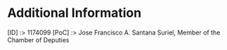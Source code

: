 # Additional Information
  [ID]    :>  1174099
  [PoC]   :>  Jose Francisco A. Santana Suriel, Member of the Chamber of Deputies
